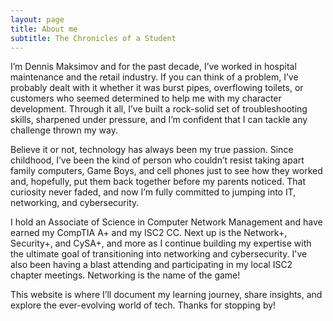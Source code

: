 ```yaml
---
layout: page
title: About me
subtitle: The Chronicles of a Student
---
```

I’m Dennis Maksimov and for the past decade, I’ve worked in hospital maintenance and the retail industry. If you can think of a problem, I’ve probably dealt with it whether it was burst pipes, overflowing toilets, or customers who seemed determined to help me with my character development. Through it all, I’ve built a rock-solid set of troubleshooting skills, sharpened under pressure, and I’m confident that I can tackle any challenge thrown my way.

Believe it or not, technology has always been my true passion. Since childhood, I’ve been the kind of person who couldn’t resist taking apart family computers, Game Boys, and cell phones just to see how they worked and, hopefully, put them back together before my parents noticed. That curiosity never faded, and now I’m fully committed to jumping into IT, networking, and cybersecurity.

I hold an Associate of Science in Computer Network Management and have earned my CompTIA A+ and my ISC2 CC. Next up is the Network+, Security+, and CySA+, and more as I continue building my expertise with the ultimate goal of transitioning into networking and cybersecurity. I've also been having a blast attending and participating in my local ISC2 chapter meetings. Networking is the name of the game!

This website is where I’ll document my learning journey, share insights, and explore the ever-evolving world of tech. Thanks for stopping by!
